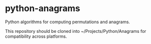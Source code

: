 # python-anagrams

Python algorithms for computing permutations and anagrams.

This repository should be cloned into ~/Projects/Python/Anagrams for compatibility across platforms.
